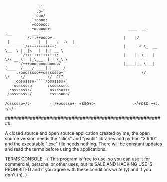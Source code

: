 
                   -`
                  .o+`
                 `ooo/
                `+oooo:
               `+oooooo:
               -+oooooo+:                                  ____  __.             .__         ___.    
             `/:-:++oooo+:                               |    |/ _|___________  |  | ___.__.\_ |__  
            `/++++/+++++++:                              |      < \_  __ \__  \ |  |<   |  | | __ \ 
           `/++++++++++++++:                             |    |  \ |  | \// __ \|  |_\___  | | \_\ \
          `/+++ooooooooooooo/`                           |____|__ \|__|  (____  /____/ ____| |___  /
         ./ooosssso++osssssso+`                                  \/           \/     \/          \/  CLI
        .oossssso-````/ossssss+`                        
       -osssssso.      :ssssssso.
      :osssssss/        osssso+++.
     /ossssssss/        +ssssooo/-
   `/ossssso+/:-        -:/+osssso+-
  `+sso+:-`                 `.-/+oso:
 `++:.                           `-/+/
 .`                                 `
 











##########################################################





        
A closed source and open source application created by me, the open source version needs the "click" and "psutil" libraries and python "3.9.10" and the executable ".exe" file needs nothing. There will be constant updates and read the terms before using the applications.

TERMS CONSOLE:
-{
This program is free to use, so you can use it for commercial, personal or other uses, but its SALE AND HACKING USE IS PROHIBITED and if you agree with these conditions write (y) and if you don't (n).
}-
                            
                            

